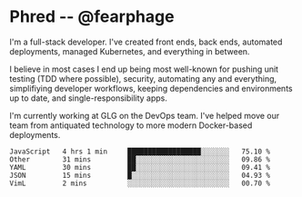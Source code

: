 # Phred -- @fearphage

I'm a full-stack developer. I've created front ends, back ends, automated deployments, managed
Kubernetes, and everything in between.

I believe in most cases I end up being most well-known for pushing unit testing (TDD where possible),
security, automating any and everything, simplifiying developer workflows, keeping dependencies and
environments up to date, and single-responsibility apps.

I'm currently working at GLG on the DevOps team. I've helped move our team from antiquated
technology to more modern Docker-based deployments.

<!--START_SECTION:waka-->
```text
JavaScript   4 hrs 1 min     ██████████████████░░░░░░░   75.10 % 
Other        31 mins         ██░░░░░░░░░░░░░░░░░░░░░░░   09.86 % 
YAML         30 mins         ██░░░░░░░░░░░░░░░░░░░░░░░   09.41 % 
JSON         15 mins         █░░░░░░░░░░░░░░░░░░░░░░░░   04.93 % 
VimL         2 mins          ░░░░░░░░░░░░░░░░░░░░░░░░░   00.70 %
```
<!--END_SECTION:waka-->
